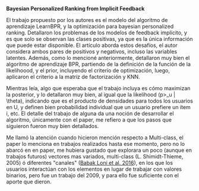 **Bayesian Personalized Ranking from Implicit Feedback**

El trabajo propuesto por los autores es el modelo del algoritmo de aprendizaje LearnBPR, y la optimización para bayesian personalized ranking. Detallaron los problemas de los modelos de feedback implícito, y es que solo se observan las clases positivas, ya que es la única información que puede estar disponible. El artículo aborda estos desafíos, el autor considera ambos pares de positivos y negativos, incluso las variables latentes. Además, como lo mencioné anteriormente, detallaron muy bien el algoritmo de aprendizaje BPR, partiendo de la definición de la función de la likelihoood, y el prior, incluyendo el criterio de optimización, luego, aplicaron el criterio a la matriz de factorización y KNN.

Mientras leía, algo que esperaba que el trabajo incluya es cómo maximizan la posterior, y lo detallaron muy bien, al igual que la likelihood (p>_u | \theta), indicando que es el producto de densidades para todos los usuarios  en U, y definen bien probabilidad individual que un usuario prefiere un ítem i, etc. El detalle del trabajo de alguna da una noción de desarrollar el algoritmo, únicamente con el paper, me refiero a que los pasos que siguieron fueron muy bien detallados.

Me llamó la atención cuando hicieron mención respecto a Multi-class, el paper lo menciona en trabajos realizados hasta ese momento,  pero no lo abarcó en en paper, me hubiera gustado que explorara un poco (aunque en trabajos futuros) vectores mas variados, multi-class (L. Shimidt-Thieme, 2005)  ó  diferentes "canales" ([Babak Loni et al. 2016](https://dl.acm.org/doi/10.1145/2959100.2959163)), en los que los usuarios interactúan con los elementos en lugar de trabajar con valores binarios, pero fue un trabajo del 2009, y para ello fue suficiente con el aporte que dieron.
